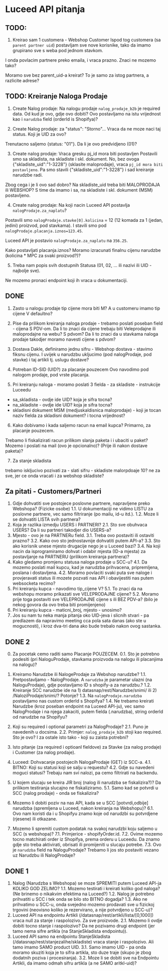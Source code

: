 # Luceed API pitanja

## TODO:

1. Kreirao sam 1 customera - Webshop Customer
Ispod tog customera (sa `parent partner uid`) postavljam sve nove korisnike,
tako da imamo grupirano sve s weba pod jednom stavkom.

I onda povlacim partnere preko emaila, i vraca prazno.
Znaci ne mozemo tako?

Moramo sve bez parent_uid-a kreirat?
To je samo za istog partnera, a razlicite adrese?

## TODO: Kreiranje Naloga Prodaje

1. Create Nalog prodaje: Na nalogu prodaje `nalog_prodaje_b2b` je required data.
Od kud je ovo, gdje ovo dobiti?
Ovo postavljamo na istu vrijednost kao i `narudzba` field (orderId is Shopifya)?

2. Create Nalog prodaje: za "status": "Storno"...
Vraca da ne moze naci taj status.
Koji je UID za ovo?

Trenutacno saljemo {status: "01"}.
Da li je ovo predvidjeno (01)?

3. Create nalog prodaje: Vraca gresku pj_id mora biti postavljen
Postavili smo sa skladista, na skladiste i skl. dokument.
No, bez ovoga {"skladiste_uid":"1-3228"} (sklasite maloprodaje),
vraca `pj_id mora biti postavljeno`.
Pa smo stavili {"skladiste_uid":"1-3228"} i sad kreiranje narudzbe radi.

Zbog cega i je li ovo sad dobro?
Na skladiste_uid treba biti MALOPRODAJA ili WEBSHOP?
S time da imamo i sa, na skladiste i skl. dokument (MSM) postavljeno.

4. Create nalog prodaje: Na koji nacin Luceed API postavlja `nalogProdaje.za_naplatu`?

Postavili smo `nalogProdaje.stavke[0].kolicina` = 12 (12 komada za 1 (jedan, jedini) proizvod, pod stavkama).
I stavili smo pod `nalogProdaje.placanja.iznos=123.45`.

Luceed API je postavio `nalogProdaje.za_naplatu` na `356.25`.

Kako postavljati placanja.iznos?
Moramo izracunati finalnu cijenu narudzbe (kolicina * MPC za svaki proizvod?)?

5. Treba nam popis svih dostupnih Statusa (01, 02, ... ili nazivi ili UID - najbolje sve).

Ne mozemo pronaci endpoint koji ih vraca u dokumentaciji.

## DONE

1. Zasto u nalogu prodaje tip cijene mora biti M?
A u customeru imamo tip cijene V defaultno?

2. Pise da prilikom kreiranja naloga prodaje - trebamo poslati poseban field - cijena S PDV-om.
Da li to znaci da cijene trebaju biti Veleprodajne ili maloprodajne na webu? S pdvom?
Da li to znaci da u stavkama naloga prodaje takodjer moramo navesti cijene s pdvom?

3. Dostava
Dakle, definiramo jednu sifru - Webshop dostava - stavimo fiksnu cijenu.
I uvijek u narudzbu ukljucimo (pod nalogProdaje, pod stavke) i taj artikli tj. uslugu dostave?

4. Potreban ID-SID (UID?) za placanje pouzecem
Ovo navodimo pod nalogom prodaje, pod vrste placanja.

5. Pri kreiranju naloga - moramo poslati 3 fielda - za skladiste - instrukcije Luceedu

- sa_skladista - ovdje ide UID? koja je sifra tocna?
- na_skladiste - ovdje ide UID? koja je sifra tocna?
- skladisni dokument MSM (medjuskaldisnica maloprodaje) - koji je tocan naziv fielda za skladisni dokument? i tocna vrijednost?

6. Kako dobivamo i kada saljemo racun na email kupca?
Primarno, za placanje pouzecem.

Trebamo li fiskalizirati racun prilikom slanja paketa i i ubaciti u paket?
Mozemo i poslati na mail (ovo je opcionalno)? (Prije ili nakon dostave paketa)?


7. Za stanje skladista

trebamo iskljucivo pozivati za - slati sifru - skladiste malorpdoaje 10?
ne za sve, jer ce onda vracati i za webshop skladiste?


## Za pitati - Customers/Partneri

1. Gdje dohvatiti sve postojece poslovne partnere, napravljene preko Webshopa? (Fizicke osobe)
1.1. U dokumentaciji ne vidimo LISTU za poslovne partnere, vec samo filtriranje (po mailu, id-u itd.).
1.2. Moze li se dohvatiti LISTA svih partnera?
2. Koja je razlika izmedju USERS i PARTNERI?
2.1. Sto sve obuhvaca USERS? Da li su partneri takodjer dio USERS-a?
3. Mjesto - ovo je na PARTNERu field.
3.1. Treba ovo postaviti ili ostaviti prazno?
3.2. Kako ovo sto jednostavnije dohvatiti putem API-a?
3.3. Sto ako korisnik unese mjesto drugacije nego je u Luceed bazi?
3.4. Na koji nacin da isprogramiramo dohvat i odabir mjesta (ID-a mjesta) za postavljanje na PARTNERU (prilikom kreiranja partnera)?
4. Kako gledamo promjenu statusa naloga prodaje u SCC-u?
4.1. Da mozemo poslati mail kupcu, kad je narudzba prihvacena, pripremljena, poslana i dostavljena.
4.2. Moramo povlaciti svaki puta sve naloge i provjeravati status ili mozete pozvati nas API i obavijestiti nas putem websocketa recimo?
5. Pri kreiranju kupca - navodimo tip_cijene V?
5.1. To znaci da na webshopu moramo prikazati sve VELEPRODAJNE cijene?
5.2. Moramo prije toga postaviti sve VELEPRODAJNE cijene s ili BEZ PDV-a? (bilo je nekog govora da ovo treba biti promijenjeno)
6. Pri kreiranju kupca - maticni_broj, mjesto - unosimo?
7. Jos su nam tu neka manja pitanja oko UID-jeva i slicnih stvari - pa predlazem da napravimo meeting cca pola sata danas (ako ste u mogucnosti), i kroz dva-tri dana ako bude trebalo nakon ovog sastanka.

## DONE 2

0. Za pocetak cemo raditi samo Placanje POUZECEM.
0.1. Sto je potrebno podesiti (pri NaloguProdaje, stavkama proizvoda na nalogu ili placanjima na nalogu)?

1. Kreiramo Narudzbe ili NalogeProdaje za Webshop narudzbe?
1.1. Pretpostavljamo - NalogProdaje. A `narudzba` je parametar ulazni (na NaloguProdaje), gdje postavljamo ID s shopify-a za narudzbu.?
1.2. Kreiranje SCC narudzbe ide na 1) datasnap/rest/Narudzbe/snimi/ ili 2) /NaloziProdaje/snimi/? Potonje?
1.3. Na `nalogProdaje.narudzba` postavljamo nas custom orderId s Shopifya?
1.4. Ne trebamo kreirati Narudzbe (kroz poseban endpoint na Luceed API-ju), vec samo NalogProdaje i na njega zakaciti, putem fielda (.narudzba), string orderId od narudzbe na Shopifyu?

2. Koji su required i optional parametri za NalogProdaje?
2.1. Puno je navedenih u docsima.
2.2. Primjer: `nalog_prodaje_b2b` stoji kao required. Sto je ovo? I za ostale isto tako - koji su zaista potrebni?

3. Isto pitanje (za required i optioanl fieldove) za Stavke (za nalog prodaje) i Customer (za nalog prodaje).

4. Luceed: Dohvacanje postojecih NalogaProdaje (GET) iz SCC-a.
4.1. BITNO: Koji su statusi koji se salju u requestu?
4.2. Gdje su navedeni moguci statusi? Trebaju nam svi nalozi, pa cemo filtrirati na backendu.

5. U kojem slucaju se kreira JIR broj (nalog ili narudzba se fiskalizira?)? Da prilikom testiranja slucajno ne fiskaliziramo.
5.1. Samo kad se potvrdi u SCC (nalog prodaje) - onda se fiskalizira?

6. Mozemo li dobiti poziv na nas API, kada se u SCC [potvrdi,odbije] narudzba (spremljena u Luceed, nakon kreiranja na Webshopu)?
6.1. Ovo nam koristi da i u Shopifyu znamo koje od narudzbi su potvrdjene (rjesene) ili otkazane.

7. Mozemo li spremiti custom podatak na svakoj narudzbi koju saljemo u SCC (s webshopa)?
7.1. Primjerice - shopifyOrder.id.
7.2. Ovime mozemo tocno matchirati order iz Shopifya, prema orderu u Luceedu. Da znamo gdje sto treba aktivirati, obrisati ili promijeniti u slucaju potrebe.
7.3. Ovo je `narudzba` field na NaloguProdaje? Trebamo li jos sto postaviti vezano uz Narudzbu ili NalogProdaje?

## DONE 1

1. Nalog (Narudzba s Webshopa) se moze SPREMITI putem Luceed API-ja KOLIKO GOD ZELIMO?
1.1. Mozemo testirati i kreirati koliko god naloga? (Ne brinemo o nikakvim efektima na Luceed?)
1.2. Nalog je potrebno prihvatiti u SCC i tek onda se bilo sto BITNO dogadja?
1.3. Ako ne prihvatimo u SCC-u, onda svejedno mozemo prodavati sve u fizickoj trgovini (neovisno koliko je rezervirano, a nije potvrdjeno u SCC-u)?
2. Luceed API na endpointu Artikli (/datasnap/rest/artikli/lista/[0,1000]) vraca null za stanje i raspolozivo. Za sve proizvode.
2.1. Mozemo li ovdje dobiti tocno stanje i raspolozivo? Da ne pozivamo drugi endpoint (jer tamo nema sifre artikla (na StanjeSkladista endpointu)).
3. Luceed API samo na endpointu StanjeSkladista (/datasnap/rest/stanjezalihe/skladiste) vraca stanje i raspolozivo. Ali tamo imamo SAMO product UID.
3.1. Samo imamo UID - pa onda moramo skuziti koja je to sifra artikla, sto duze traje (skupo je zbog dodatnih poziva i procesiranja).
3.2. Moze li se dobiti sve na Endpointu Artikli, da imamo odmah sifru artikla (a ne SAMO aritkl-uid)?
